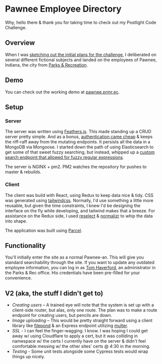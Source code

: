 # Pawnee Employee Directory

Why, hello there & thank you for taking time to check out my Postlight Code Challenge.

## Overview

When I was [sketching out the initial plans for the challenge](sketch.jpg), I deliberated on several different fictional subjects and landed on the employees of Pawnee, Indiana, the city from [Parks & Recreation](https://www.nbc.com/parks-and-recreation).

## Demo

You can check out the working demo at [pawnee.prmr.ec](http://pawnee.prmr.ec).

## Setup

### Server

The server was written using [Feathers.js](https://feathersjs.com). This made standing up a CRUD server pretty simple. And as a bonus, [authentication came cheap](https://docs.feathersjs.com/api/authentication/server.html) & keeps the riff-raff away from the mutating endpoints. It persists all the data in a MongoDB via Mongoose. I started down the path of using Elasticsearch to get some of that sweet fuzzy searching, but instead, whipped up a [custom search endpoint that allowed for fuzzy regular expressions](https://github.com/Meandmybadself/pawnee-employee-directory/blob/master/server/src/services/users/users.hooks.js#L8).

The server is NGINX + pm2. PM2 watches the repository for pushes to master & rebuilds.

### Client

The client was build with React, using Redux to keep data nice & tidy. CSS was generated using [tailwindcss](https://tailwindcss.com). Normally, I'd use something a little more reusable, but given the time constraints, I knew I'd be designing the interface on the fly while developing, and tailwind makes that a breeze. For assistance on the Redux side, I used [reselect](https://www.npmjs.com/package/reselect) & [normalizr](https://github.com/paularmstrong/normalizr) to whip the data into shape.

The application was built using [Parcel](https://parceljs.org/).

## Functionality

You'll initially enter the site as a normal Pawnee-an. This will give you standard searchability through the site. If you want to update any outdated employee information, you can log in as [Tom Haverford](https://en.wikipedia.org/wiki/Tom_Haverford), an administrator in the Parks & Rec office. His credentials have been pre-filled for your convenience.

## V2 (aka, the stuff I didn't get to)

- _Creating users_ – A trained eye will note that the system is set up with a client-side router, but alas, only one route. The plan was to make a route endpoint for creating users, but pencils are down.
- _Image uploading_ – This would be pretty straight forward using a client library like [filepond](https://github.com/pqina/react-filepond) & an Express endpoint utilizing [multer](https://github.com/expressjs/multer).
- _SSL_ - I can feel the finger-wagging. I know. I was hoping I could get away w/ using Cloudflare to apply a cert, but it was colliding in namespace w/ the certs I currently have on the server & didn't feel comfortable messing w/ the other sites' certs @ 4:30 in the morning.
- _Testing_ - Some unit tests alongside some Cypress tests would wrap things up nicely.
